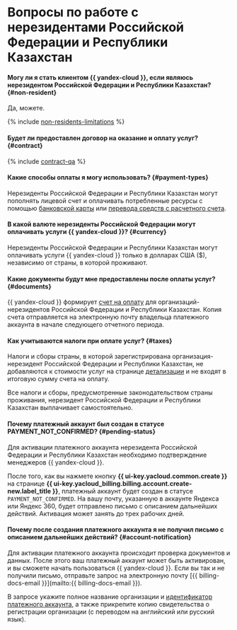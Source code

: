 # Вопросы по работе с нерезидентами Российской Федерации и Республики Казахстан


#### Могу ли я стать клиентом {{ yandex-cloud }}, если являюсь нерезидентом Российской Федерации и Республики Казахстан? {#non-resident}

Да, можете.

{% include [non-residents-limitations](../../_includes/billing/non-residents-limitations.md) %}

#### Будет ли предоставлен договор на оказание и оплату услуг? {#contract}

{% include [contract-qa](../../billing/_includes/contract-qa.md) %}

#### Какие способы оплаты я могу использовать? {#payment-types}

Нерезиденты Российской Федерации и Республики Казахстан могут пополнять лицевой счет и оплачивать потребленные ресурсы с помощью [банковской карты](../../billing/payment/payment-methods-individual.md) или [перевода средств с расчетного счета](../../billing/payment/payment-methods-business.md).

#### В какой валюте нерезиденты Российской Федерации могут оплачивать услуги {{ yandex-cloud }}? {#currency}

Нерезиденты Российской Федерации и Республики Казахстан могут оплачивать услуги {{ yandex-cloud }} только в долларах США ($), независимо от страны, в которой проживают.

#### Какие документы будут мне предоставлены после оплаты услуг? {#documents}

{{ yandex-cloud }} формирует [счет на оплату](../../billing/concepts/bill.md) для организаций-нерезидентов Российской Федерации и Республики Казахстан. Копия счета отправляется на электронную почту владельца платежного аккаунта в начале следующего отчетного периода.

#### Как учитываются налоги при оплате услуг? {#taxes}

Налоги и сборы страны, в которой зарегистрирована организация-нерезидент Российской Федерации и Республики Казахстан, не добавляются к стоимости услуг на странице [детализации](../../billing/operations/check-charges.md) и не входят в итоговую сумму счета на оплату. 

Все налоги и сборы, предусмотренные законодательством страны проживания, нерезидент Российской Федерации и Республики Казахстан выплачивает самостоятельно. 

#### Почему платежный аккаунт был создан в статусе PAYMENT_NOT_CONFIRMED? {#pending-status}

Для активации платежного аккаунта нерезидента Российской Федерации и Республики Казахстан необходимо подтверждение менеджеров {{ yandex-cloud }}. 

После того, как вы нажмете кнопку **{{ ui-key.yacloud.common.create }}** на странице **{{ ui-key.yacloud_billing.billing.account.create-new.label_title }}**, платежный аккаунт будет создан в статусе `PAYMENT_NOT_CONFIRMED`. На вашу почту, указанную в аккаунте Яндекса или Яндекс 360, будет отправлено письмо с описанием дальнейших действий. Активация может занять до трех рабочих дней.

#### Почему после создания платежного аккаунта я не получил письмо с описанием дальнейших действий? {#account-notification}

Для активации платежного аккаунта происходит проверка документов и данных. После этого ваш платежный аккаунт может быть активирован, и вы сможете начать пользоваться {{ yandex-cloud }}.
Если вы так и не получили письмо, отправьте запрос на электронную почту [{{ billing-docs-email }}](mailto:{{ billing-docs-email }}).

В запросе укажите полное название организации и [идентификатор платежного аккаунта](../../billing/concepts/billing-account.md#billing-account-id), а также прикрепите копию свидетельства о регистрации организации (с переводом на английский или русский язык).
